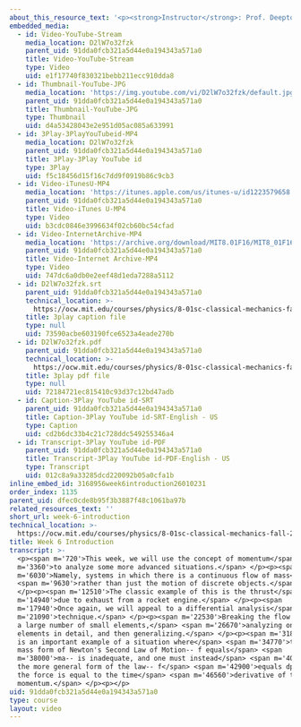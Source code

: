 ```yaml
---
about_this_resource_text: '<p><strong>Instructor</strong>: Prof. Deepto Chakrabarty</p>'
embedded_media:
  - id: Video-YouTube-Stream
    media_location: D2lW7o32fzk
    parent_uid: 91dda0fcb321a5d44e0a194343a571a0
    title: Video-YouTube-Stream
    type: Video
    uid: e1f17740f830321bebb211ecc910dda8
  - id: Thumbnail-YouTube-JPG
    media_location: 'https://img.youtube.com/vi/D2lW7o32fzk/default.jpg'
    parent_uid: 91dda0fcb321a5d44e0a194343a571a0
    title: Thumbnail-YouTube-JPG
    type: Thumbnail
    uid: d4a53428043e2e951d05ac085a633991
  - id: 3Play-3PlayYouTubeid-MP4
    media_location: D2lW7o32fzk
    parent_uid: 91dda0fcb321a5d44e0a194343a571a0
    title: 3Play-3Play YouTube id
    type: 3Play
    uid: f5c18456d15f16c7dd9f0919b86c9cb3
  - id: Video-iTunesU-MP4
    media_location: 'https://itunes.apple.com/us/itunes-u/id1223579658'
    parent_uid: 91dda0fcb321a5d44e0a194343a571a0
    title: Video-iTunes U-MP4
    type: Video
    uid: b3cdc0846e3996634f02cb60bc54cfad
  - id: Video-InternetArchive-MP4
    media_location: 'https://archive.org/download/MIT8.01F16/MIT8_01F16_W06Intro_360p.mp4'
    parent_uid: 91dda0fcb321a5d44e0a194343a571a0
    title: Video-Internet Archive-MP4
    type: Video
    uid: 747dc6a0db0e2eef48d1eda7288a5112
  - id: D2lW7o32fzk.srt
    parent_uid: 91dda0fcb321a5d44e0a194343a571a0
    technical_location: >-
      https://ocw.mit.edu/courses/physics/8-01sc-classical-mechanics-fall-2016/week-6-continuous-mass-transfer/week-6-introduction/week-6-introduction/D2lW7o32fzk.srt
    title: 3play caption file
    type: null
    uid: 73590acbe603190fce6523a4eade270b
  - id: D2lW7o32fzk.pdf
    parent_uid: 91dda0fcb321a5d44e0a194343a571a0
    technical_location: >-
      https://ocw.mit.edu/courses/physics/8-01sc-classical-mechanics-fall-2016/week-6-continuous-mass-transfer/week-6-introduction/week-6-introduction/D2lW7o32fzk.pdf
    title: 3play pdf file
    type: null
    uid: 72184721ec815410c93d37c12bd47adb
  - id: Caption-3Play YouTube id-SRT
    parent_uid: 91dda0fcb321a5d44e0a194343a571a0
    title: Caption-3Play YouTube id-SRT-English - US
    type: Caption
    uid: cd2b6dc33b4c21c728ddc549255346a4
  - id: Transcript-3Play YouTube id-PDF
    parent_uid: 91dda0fcb321a5d44e0a194343a571a0
    title: Transcript-3Play YouTube id-PDF-English - US
    type: Transcript
    uid: 012c8a9a33285dcd220092b05a0cfa1b
inline_embed_id: 3168956week6introduction26010231
order_index: 1135
parent_uid: dfec0cde8b95f3b3887f48c1061ba97b
related_resources_text: ''
short_url: week-6-introduction
technical_location: >-
  https://ocw.mit.edu/courses/physics/8-01sc-classical-mechanics-fall-2016/week-6-continuous-mass-transfer/week-6-introduction/week-6-introduction
title: Week 6 Introduction
transcript: >-
  <p><span m='720'>This week, we will use the concept of momentum</span> <span
  m='3360'>to analyze some more advanced situations.</span> </p><p><span
  m='6030'>Namely, systems in which there is a continuous flow of mass</span>
  <span m='9630'>rather than just the motion of discrete objects.</span>
  </p><p><span m='12510'>The classic example of this is the thrust</span> <span
  m='14940'>due to exhaust from a rocket engine.</span> </p><p><span
  m='17940'>Once again, we will appeal to a differential analysis</span> <span
  m='21090'>technique.</span> </p><p><span m='22530'>Breaking the flow down into
  a large number of small elements,</span> <span m='26670'>analyzing one of the
  elements in detail, and then generalizing.</span> </p><p><span m='31830'>This
  is an important example of a situation where</span> <span m='34770'>the point
  mass form of Newton's Second Law of Motion-- f equals</span> <span
  m='38000'>ma-- is inadequate, and one must instead</span> <span m='40560'>use
  the more general form of the law-- f</span> <span m='42900'>equals dpdt-- or
  the force is equal to the time</span> <span m='46560'>derivative of the
  momentum.</span> </p><p></p>
uid: 91dda0fcb321a5d44e0a194343a571a0
type: course
layout: video
---
```

